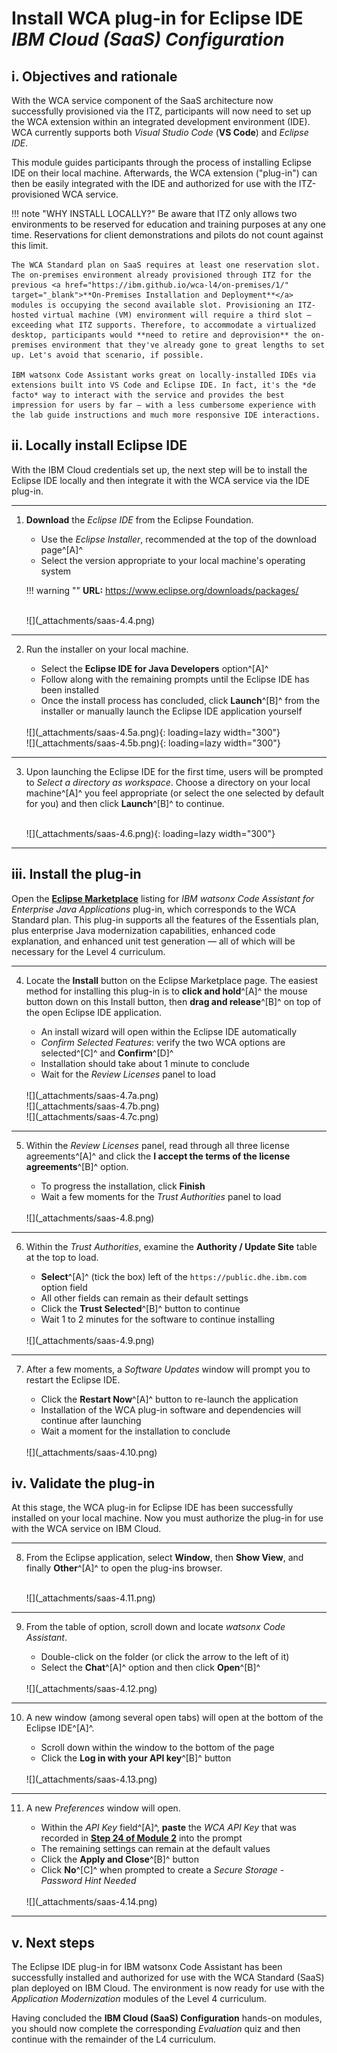 # **Install WCA plug-in for Eclipse IDE**</br>*IBM Cloud (SaaS) Configuration*


## **i. Objectives and rationale**

With the WCA service component of the SaaS architecture now successfully provisioned via the ITZ, participants will now need to set up the WCA extension within an integrated development environment (IDE). WCA currently supports both *Visual Studio Code* (**VS Code**) and *Eclipse IDE*.

This module guides participants through the process of installing Eclipse IDE on their local machine. Afterwards, the WCA extension ("plug-in") can then be easily integrated with the IDE and authorized for use with the ITZ-provisioned WCA service.

!!! note "WHY INSTALL LOCALLY?"
    Be aware that ITZ only allows two environments to be reserved for education and training purposes at any one time. Reservations for client demonstrations and pilots do not count against this limit.
    
    The WCA Standard plan on SaaS requires at least one reservation slot. The on-premises environment already provisioned through ITZ for the previous <a href="https://ibm.github.io/wca-l4/on-premises/1/" target="_blank">**On-Premises Installation and Deployment**</a> modules is occupying the second available slot. Provisioning an ITZ-hosted virtual machine (VM) environment will require a third slot — exceeding what ITZ supports. Therefore, to accommodate a virtualized desktop, participants would **need to retire and deprovision** the on-premises environment that they've already gone to great lengths to set up. Let's avoid that scenario, if possible.

    IBM watsonx Code Assistant works great on locally-installed IDEs via extensions built into VS Code and Eclipse IDE. In fact, it's the *de facto* way to interact with the service and provides the best impression for users by far — with a less cumbersome experience with the lab guide instructions and much more responsive IDE interactions.


## **ii. Locally install Eclipse IDE**

With the IBM Cloud credentials set up, the next step will be to install the Eclipse IDE locally and then integrate it with the WCA service via the IDE plug-in.

---

1. **Download** the *Eclipse IDE* from the Eclipse Foundation.

    - Use the *Eclipse Installer*, recommended at the top of the download page^[A]^
    - Select the version appropriate to your local machine's operating system

    !!! warning ""
        **URL:** <a href="https://www.eclipse.org/downloads/packages/" target="_blank">https://www.eclipse.org/downloads/packages/</a>

    </br>
    ![](_attachments/saas-4.4.png)

---

2. Run the installer on your local machine.

    - Select the **Eclipse IDE for Java Developers** option^[A]^
    - Follow along with the remaining prompts until the Eclipse IDE has been installed
    - Once the install process has concluded, click **Launch**^[B]^ from the installer or manually launch the Eclipse IDE application yourself

    </br>
    ![](_attachments/saas-4.5a.png){: loading=lazy width="300"}
    </br>
    ![](_attachments/saas-4.5b.png){: loading=lazy width="300"}

---

3. Upon launching the Eclipse IDE for the first time, users will be prompted to *Select a directory as workspace*. Choose a directory on your local machine^[A]^ you feel appropriate (or select the one selected by default for you) and then click **Launch**^[B]^ to continue.

    </br>
    ![](_attachments/saas-4.6.png){: loading=lazy width="300"}

---

## **iii. Install the plug-in**

Open the <a href="https://marketplace.eclipse.org/content/ibm®-watsonx™-code-assistant-enterprise-java-applications" target="_blank">**Eclipse Marketplace**</a> listing for *IBM watsonx Code Assistant for Enterprise Java Applications* plug-in, which corresponds to the WCA Standard plan. This plug-in supports all the features of the Essentials plan, plus enterprise Java modernization capabilities, enhanced code explanation, and enhanced unit test generation — all of which will be necessary for the Level 4 curriculum.

---

4. Locate the **Install** button on the Eclipse Marketplace page. The easiest method for installing this plug-in is to **click and hold**^[A]^ the mouse button down on this Install button, then **drag and release**^[B]^ on top of the open Eclipse IDE application.

    - An install wizard will open within the Eclipse IDE automatically
    - *Confirm Selected Features*: verify the two WCA options are selected^[C]^ and **Confirm**^[D]^
    - Installation should take about 1 minute to conclude
    - Wait for the *Review Licenses* panel to load

    </br>
    ![](_attachments/saas-4.7a.png)
    </br>
    ![](_attachments/saas-4.7b.png)
    </br>
    ![](_attachments/saas-4.7c.png)

---

5. Within the *Review Licenses* panel, read through all three license agreements^[A]^ and click the **I accept the terms of the license agreements**^[B]^ option.
    
    - To progress the installation, click **Finish**
    - Wait a few moments for the *Trust Authorities* panel to load

    </br>
    ![](_attachments/saas-4.8.png)

---

6. Within the *Trust Authorities*, examine the **Authority / Update Site** table at the top to load.

    - **Select**^[A]^ (tick the box) left of the `https://public.dhe.ibm.com` option field
    - All other fields can remain as their default settings
    - Click the **Trust Selected**^[B]^ button to continue
    - Wait 1 to 2 minutes for the software to continue installing

    </br>
    ![](_attachments/saas-4.9.png)

---

7. After a few moments, a *Software Updates* window will prompt you to restart the Eclipse IDE.

    - Click the **Restart Now**^[A]^ button to re-launch the application
    - Installation of the WCA plug-in software and dependencies will continue after launching
    - Wait a moment for the installation to conclude

    </br>
    ![](_attachments/saas-4.10.png)

## **iv. Validate the plug-in**

At this stage, the WCA plug-in for Eclipse IDE has been successfully installed on your local machine. Now you must authorize the plug-in for use with the WCA service on IBM Cloud.

---

8. From the Eclipse application, select **Window**, then **Show View**, and finally **Other**^[A]^ to open the plug-ins browser.

    </br>
    ![](_attachments/saas-4.11.png)

---

9. From the table of option, scroll down and locate *watsonx Code Assistant*.

    - Double-click on the folder (or click the arrow to the left of it)
    - Select the **Chat**^[A]^ option and then click **Open**^[B]^

    </br>
    ![](_attachments/saas-4.12.png)
    
---

10. A new window (among several open tabs) will open at the bottom of the Eclipse IDE^[A]^.

    - Scroll down within the window to the bottom of the page
    - Click the **Log in with your API key**^[B]^ button

    </br>
    ![](_attachments/saas-4.13.png)

---

11. A new *Preferences* window will open.

    - Within the *API Key* field^[A]^, **paste** the *WCA API Key* that was recorded in <a href="https://ibm.github.io/wca-l4/saas/2/#iv-create-a-service-id-and-api-key" target="_blank">**Step 24 of Module 2**</a> into the prompt
    - The remaining settings can remain at the default values
    - Click the **Apply and Close**^[B]^ button
    - Click **No**^[C]^ when prompted to create a *Secure Storage - Password Hint Needed*

    </br>
    ![](_attachments/saas-4.14.png)

---

## **v. Next steps**

The Eclipse IDE plug-in for IBM watsonx Code Assistant has been successfully installed and authorized for use with the WCA Standard (SaaS) plan deployed on IBM Cloud. The environment is now ready for use with the *Application Modernization* modules of the Level 4 curriculum.

Having concluded the **IBM Cloud (SaaS) Configuration** hands-on modules, you should now complete the corresponding *Evaluation* quiz and then continue with the remainder of the L4 curriculum.